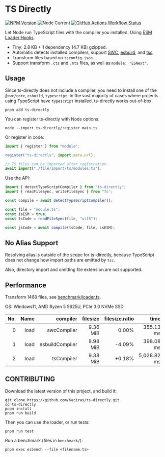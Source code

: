 # TS Directly

[![NPM Version](https://img.shields.io/npm/v/ts-directly?style=flat-square)](https://www.npmjs.com/package/ts-directly)
![Node Current](https://img.shields.io/node/v/ts-directly?style=flat-square)
[![GitHub Actions Workflow Status](https://img.shields.io/github/actions/workflow/status/Kaciras/ts-directly/test.yml?style=flat-square)](https://github.com/Kaciras/ts-directly/actions/workflows/test.yml)

Let Node run TypeScript files with the compiler you installed. Using [ESM Loader Hooks](https://nodejs.org/docs/latest/api/module.html#customization-hooks).

* Tiny: 2.8 KB + 1 dependency (4.7 KB) gzipped.
* Automatic detects installed compilers, support [SWC](https://swc.rs), [esbuild](https://esbuild.github.io), and [tsc](https://github.com/microsoft/TypeScript/wiki/Using-the-Compiler-API#a-simple-transform-function).
* Transform files based on `tsconfig.json`.
* Support transform `.cts` and `.mts` files, as well as `module: "ESNext"`.

## Usage

Since ts-directly does not include a compiler, you need to install one of the `@swc/core`, `esbuild`, `typescript`. In the vast majority of cases where projects using TypeScript have `typescript` installed, ts-directly works out-of-box.

```shell
pnpm add ts-directly
```

You can register ts-directly with Node options:

```shell
node --import ts-directly/register main.ts
```

Or register in code:

```javascript
import { register } from "module";

register("ts-directly", import.meta.url);

// TS files can be imported after registration.
await import("./file/import/ts/modules.ts");
```

Use the API:

```javascript
import { detectTypeScriptCompiler } from "ts-directly";
import { readFileSync, writeFileSync } from "fs";

const compile = await detectTypeScriptCompiler();

const file = "module.ts";
const isESM = true;
const tsCode = readFileSync(file, "utf8");

const jsCode = await compile(tsCode, file, isESM);
```

## No Alias Support

Resolving alias is outside of the scope for ts-directly, because TypeScript does not change how import paths are emitted by `tsc`.

Also, directory import and omitting file extension are not supported.

## Performance

Transform 1468 files, see [benchmark/loader.ts](https://github.com/Kaciras/ts-directly/blob/master/benchmark/loader.ts).

OS: Windows11, AMD Ryzen 5 5625U, PCIe 3.0 NVMe SSD.

| No. | Name |        compiler | filesize | filesize.ratio |        time |   time.SD | time.ratio |
|----:|-----:|----------------:|---------:|---------------:|------------:|----------:|-----------:|
|   0 | load |     swcCompiler | 9.36 MiB |          0.00% |   355.13 ms |   3.75 ms |      0.00% |
|   1 | load | esbuildCompiler | 8.98 MiB |         -4.09% |   398.08 ms |   9.14 ms |    +12.10% |
|   2 | load |      tsCompiler | 9.38 MiB |         +0.18% | 5,028.82 ms | 126.26 ms |  +1316.07% |

## CONTRIBUTING

Download the latest version of this project, and build it:

```shell
git clone https://github.com/Kaciras/ts-directly.git
cd ts-directly
pnpm install
pnpm run build
```

Then you can use the loader, or run tests:

```shell
pnpm run test
```

Run a benchmark (files in `benchmark/`):

```shell
pnpm exec esbench --file <filename.ts>
```

